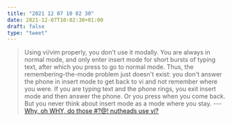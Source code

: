 ```yaml
---
title: "2021 12 07 10 02 30"
date: 2021-12-07T10:02:30+01:00
draft: false
type: "tweet"
---
```

>  Using vi/vim properly, you don't use it modally. You are always in normal mode, and only enter insert mode for short bursts of typing text, after which you press <Esc> to go to normal mode. Thus, the remembering-the-mode problem just doesn't exist: you don't answer the phone in insert mode to get back to vi and not remember where you were. If you are typing text and the phone rings, you exit insert mode and then answer the phone. Or you press <Esc> when you come back. But you never think about insert mode as a mode where you stay. --- [Why, oh WHY, do those #?@! nutheads use vi?](http://www.viemu.com/a-why-vi-vim.html)

